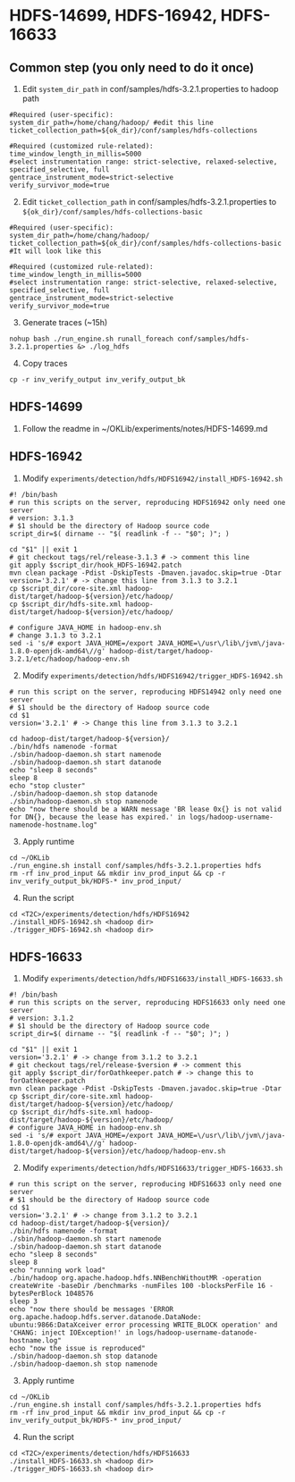 # HDFS-14699, HDFS-16942, HDFS-16633

## Common step (you only need to do it once)
1. Edit `system_dir_path` in conf/samples/hdfs-3.2.1.properties to hadoop path
```
#Required (user-specific):
system_dir_path=/home/chang/hadoop/ #edit this line
ticket_collection_path=${ok_dir}/conf/samples/hdfs-collections

#Required (customized rule-related):
time_window_length_in_millis=5000
#select instrumentation range: strict-selective, relaxed-selective, specified_selective, full
gentrace_instrument_mode=strict-selective
verify_survivor_mode=true

```
2. Edit `ticket_collection_path` in conf/samples/hdfs-3.2.1.properties to `${ok_dir}/conf/samples/hdfs-collections-basic`
```
#Required (user-specific):
system_dir_path=/home/chang/hadoop/
ticket_collection_path=${ok_dir}/conf/samples/hdfs-collections-basic #It will look like this

#Required (customized rule-related):
time_window_length_in_millis=5000
#select instrumentation range: strict-selective, relaxed-selective, specified_selective, full
gentrace_instrument_mode=strict-selective
verify_survivor_mode=true
```
3. Generate traces (~15h)
```
nohup bash ./run_engine.sh runall_foreach conf/samples/hdfs-3.2.1.properties &> ./log_hdfs
```
4. Copy traces
```
cp -r inv_verify_output inv_verify_output_bk
```

## HDFS-14699
1. Follow the readme in ~/OKLib/experiments/notes/HDFS-14699.md

## HDFS-16942
1. Modify `experiments/detection/hdfs/HDFS16942/install_HDFS-16942.sh`
```
#! /bin/bash
# run this scripts on the server, reproducing HDFS16942 only need one server
# version: 3.1.3
# $1 should be the directory of Hadoop source code
script_dir=$( dirname -- "$( readlink -f -- "$0"; )"; )

cd "$1" || exit 1
# git checkout tags/rel/release-3.1.3 # -> comment this line
git apply $script_dir/hook_HDFS-16942.patch
mvn clean package -Pdist -DskipTests -Dmaven.javadoc.skip=true -Dtar
version='3.2.1' # -> change this line from 3.1.3 to 3.2.1
cp $script_dir/core-site.xml hadoop-dist/target/hadoop-${version}/etc/hadoop/
cp $script_dir/hdfs-site.xml hadoop-dist/target/hadoop-${version}/etc/hadoop/

# configure JAVA_HOME in hadoop-env.sh
# change 3.1.3 to 3.2.1
sed -i 's/# export JAVA_HOME=/export JAVA_HOME=\/usr\/lib\/jvm\/java-1.8.0-openjdk-amd64\//g' hadoop-dist/target/hadoop-3.2.1/etc/hadoop/hadoop-env.sh
```
2. Modify `experiments/detection/hdfs/HDFS16942/trigger_HDFS-16942.sh`
```
# run this script on the server, reproducing HDFS14942 only need one server
# $1 should be the directory of Hadoop source code
cd $1
version='3.2.1' # -> Change this line from 3.1.3 to 3.2.1

cd hadoop-dist/target/hadoop-${version}/
./bin/hdfs namenode -format
./sbin/hadoop-daemon.sh start namenode
./sbin/hadoop-daemon.sh start datanode
echo "sleep 8 seconds"
sleep 8
echo "stop cluster"
./sbin/hadoop-daemon.sh stop datanode
./sbin/hadoop-daemon.sh stop namenode
echo "now there should be a WARN message 'BR lease 0x{} is not valid for DN{}, because the lease has expired.' in logs/hadoop-username-namenode-hostname.log" 
```
3. Apply runtime
```
cd ~/OKLib
./run_engine.sh install conf/samples/hdfs-3.2.1.properties hdfs
rm -rf inv_prod_input && mkdir inv_prod_input && cp -r inv_verify_output_bk/HDFS-* inv_prod_input/
```
4. Run the script
```
cd <T2C>/experiments/detection/hdfs/HDFS16942
./install_HDFS-16942.sh <hadoop dir>
./trigger_HDFS-16942.sh <hadoop dir>
```

## HDFS-16633
1. Modify `experiments/detection/hdfs/HDFS16633/install_HDFS-16633.sh`
```
#! /bin/bash
# run this scripts on the server, reproducing HDFS16633 only need one server
# version: 3.1.2
# $1 should be the directory of Hadoop source code
script_dir=$( dirname -- "$( readlink -f -- "$0"; )"; )

cd "$1" || exit 1
version='3.2.1' # -> change from 3.1.2 to 3.2.1
# git checkout tags/rel/release-$version # -> comment this
git apply $script_dir/forOathkeeper.patch # -> change this to forOathkeeper.patch
mvn clean package -Pdist -DskipTests -Dmaven.javadoc.skip=true -Dtar
cp $script_dir/core-site.xml hadoop-dist/target/hadoop-${version}/etc/hadoop/
cp $script_dir/hdfs-site.xml hadoop-dist/target/hadoop-${version}/etc/hadoop/
# configure JAVA_HOME in hadoop-env.sh
sed -i 's/# export JAVA_HOME=/export JAVA_HOME=\/usr\/lib\/jvm\/java-1.8.0-openjdk-amd64\//g' hadoop-dist/target/hadoop-${version}/etc/hadoop/hadoop-env.sh
```
2. Modify `experiments/detection/hdfs/HDFS16633/trigger_HDFS-16633.sh`
```
# run this script on the server, reproducing HDFS16633 only need one server
# $1 should be the directory of Hadoop source code
cd $1
version='3.2.1' # -> change from 3.1.2 to 3.2.1
cd hadoop-dist/target/hadoop-${version}/
./bin/hdfs namenode -format
./sbin/hadoop-daemon.sh start namenode
./sbin/hadoop-daemon.sh start datanode
echo "sleep 8 seconds"
sleep 8
echo "running work load"
./bin/hadoop org.apache.hadoop.hdfs.NNBenchWithoutMR -operation createWrite -baseDir /benchmarks -numFiles 100 -blocksPerFile 16 -bytesPerBlock 1048576
sleep 3
echo "now there should be messages 'ERROR org.apache.hadoop.hdfs.server.datanode.DataNode: ubuntu:9866:DataXceiver error processing WRITE_BLOCK operation' and 'CHANG: inject IOException!' in logs/hadoop-username-datanode-hostname.log" 
echo "now the issue is reproduced"
./sbin/hadoop-daemon.sh stop datanode
./sbin/hadoop-daemon.sh stop namenode
```
3. Apply runtime
```
cd ~/OKLib
./run_engine.sh install conf/samples/hdfs-3.2.1.properties hdfs
rm -rf inv_prod_input && mkdir inv_prod_input && cp -r inv_verify_output_bk/HDFS-* inv_prod_input/
```
4. Run the script
```
cd <T2C>/experiments/detection/hdfs/HDFS16633
./install_HDFS-16633.sh <hadoop dir>
./trigger_HDFS-16633.sh <hadoop dir>
```

